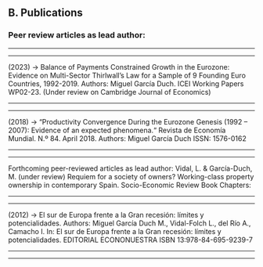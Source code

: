 ## B. Publications

### Peer review articles as lead author:

-----------------------------------------------------------------------------------------------------
-----------------------------------------------------------------------------------------------------

(2023) → Balance of Payments Constrained Growth in the Eurozone: Evidence on Multi-Sector
Thirlwall’s Law for a Sample of 9 Founding Euro Countries, 1992-2019. Authors: Miguel García Duch.
ICEI Working Papers WP02-23. (Under review on Cambridge Journal of Economics)

-----------------------------------------------------------------------------------------------------
-----------------------------------------------------------------------------------------------------

(2018) → “Productivity Convergence During the Eurozone Genesis (1992 – 2007): Evidence of an
expected phenomena.“ Revista de Economía Mundial. N.º 84. April 2018. Authors: Miguel García
Duch ISSN: 1576-0162

-----------------------------------------------------------------------------------------------------
-----------------------------------------------------------------------------------------------------

Forthcoming peer-reviewed articles as lead author:
Vidal, L. & García-Duch, M. (under review) Requiem for a society of owners? Working-class property
ownership in contemporary Spain. Socio-Economic Review
Book Chapters:

-----------------------------------------------------------------------------------------------------
-----------------------------------------------------------------------------------------------------

(2012) → El sur de Europa frente a la Gran recesión: límites y potencialidades. Authors: Miguel
García Duch M., Vidal-Folch L., del Río A., Camacho I. In: El sur de Europa frente a la Gran recesión:
límites y potencialidades. EDITORIAL ECONONUESTRA
ISBN 13:978-84-695-9239-7

-----------------------------------------------------------------------------------------------------
-----------------------------------------------------------------------------------------------------
